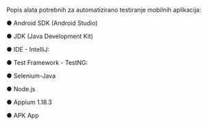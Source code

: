 Popis alata potrebnih za automatizirano testiranje mobilnih aplikacija: 
 
● Android SDK (Android Studio) 

● JDK (Java Development Kit) 

● IDE - IntelliJ: 

● Test Framework - TestNG:   

● Selenium-Java 

● Node.js   

● Appium 1.18.3  


● APK App 

